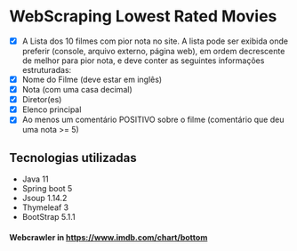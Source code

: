 # WebScraping Lowest Rated Movies
- [x] A Lista dos 10 filmes com pior nota no site. A lista pode ser exibida onde preferir (console, arquivo externo, página web), em ordem decrescente de melhor para pior nota, e deve conter as seguintes informações estruturadas:
- [x] Nome do Filme (deve estar em inglês)
- [x] Nota (com uma casa decimal)
- [x] Diretor(es)
- [x] Elenco principal
- [x] Ao menos um comentário POSITIVO sobre o filme (comentário que deu uma nota >= 5) 
## Tecnologias utilizadas
- Java 11
- Spring boot 5
- Jsoup 1.14.2
- Thymeleaf 3
- BootStrap 5.1.1

#### Webcrawler in  https://www.imdb.com/chart/bottom
